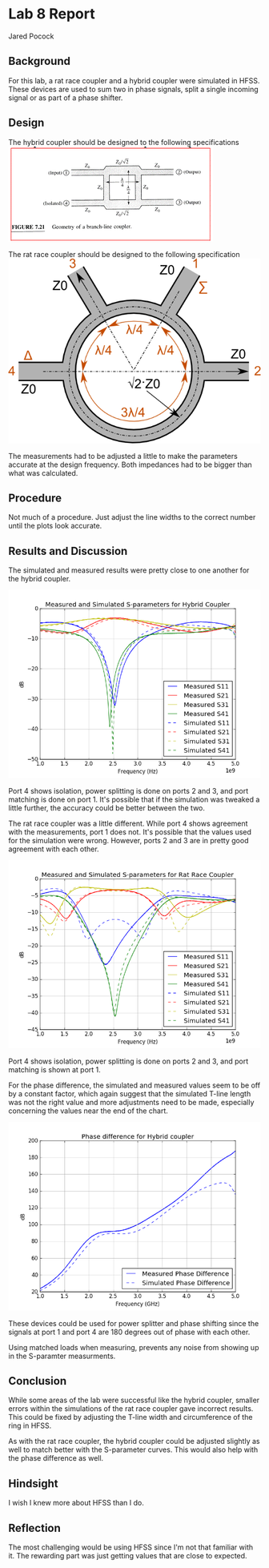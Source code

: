 # Lab 8 Report
Jared Pocock

## Background
For this lab, a rat race coupler and a hybrid coupler were simulated in HFSS. These devices are used to sum two in phase signals, split a single incoming signal or as part of a phase shifter.

## Design
The hybrid coupler should be designed to the following specifications
![image](image002.gif)


The rat race coupler should be designed to the following specification
![image](Rat_Race.png)

The measurements had to be adjusted a little to make the parameters accurate at the design frequency. Both impedances had to be bigger than what was calculated.

## Procedure
Not much of a procedure. Just adjust the line widths to the correct number until the plots look accurate.

## Results and Discussion
The simulated and measured results were pretty close to one another for the hybrid coupler.

![image](figure_1.png)

Port 4 shows isolation, power splitting is done on ports 2 and 3, and port matching is done on port 1. It's possible that if the simulation was tweaked a little further, the accuracy could be better between the two.

The rat race coupler was a little different. While port 4 shows agreement with the measurements, port 1 does not. It's possible that the values used for the simulation were wrong. However, ports 2 and 3 are in pretty good agreement with each other.

![image](figure_2.png)

Port 4 shows isolation, power splitting is done on ports 2 and 3, and port matching is shown at port 1.

For the phase difference, the simulated and measured values seem to be off by a constant factor, which again suggest that the simulated T-line length was not the right value and more adjustments need to be made, especially concerning the values near the end of the chart.

![image](figure_3.png)


These devices could be used for power splitter and phase shifting since the signals at port 1 and port 4 are 180 degrees out of phase with each other.

Using matched loads when measuring, prevents any noise from showing up in the S-paramter measurments.

## Conclusion
While some areas of the lab were successful like the hybrid coupler, smaller errors within the simulations of the rat race coupler gave incorrect results. This could be fixed by adjusting the T-line width and circumference of the ring in HFSS.

As with the rat race coupler, the hybrid coupler could be adjusted slightly as well to match better with the S-parameter curves. This would also help with the phase difference as well.

## Hindsight
I wish I knew more about HFSS than I do.

## Reflection
The most challenging would be using HFSS since I'm not that familiar with it. The rewarding part was just getting values that are close to expected.
